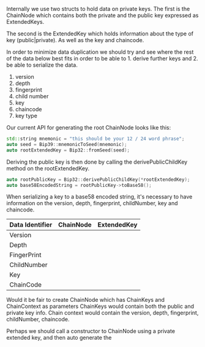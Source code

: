 Internally we use two structs to hold data on private keys. The first is the ChainNode which contains both the private
and the public key expressed as ExtendedKeys.

The second is the ExtendedKey which holds information about the type of key (public|private). As well as the key and
chaincode.

In order to minimize data duplication we should try and see where the rest of the data below best fits in order to be
able to 1. derive further keys and 2. be able to serialize the data.

1. version
2. depth
3. fingerprint
4. child number
5. key
6. chaincode
7. key type

Our current API for generating the root ChainNode looks like this:

```c++
std::string mnemonic = "this should be your 12 / 24 word phrase";
auto seed = Bip39::mnemonicToSeed(mnemonic);
auto rootExtendedKey = Bip32::fromSeed(seed);
```

Deriving the public key is then done by calling the derivePublicChildKey method on the rootExtendedKey.

```c++
auto rootPublicKey = Bip32::derivePublicChildKey(*rootExtendedKey);
auto base58EncodedString = rootPublicKey->toBase58();
```

When serializing a key to a base58 encoded string, it's necessary to have information on the version, depth, fingerprint, childNumber, key and chaincode.

| Data Identifier | ChainNode | ExtendedKey |
|-----------------|-----------|-------------|
| Version         |           |             |
| Depth           |           |             |
| FingerPrint     |           |             |
| ChildNumber     |           |             |
| Key             |           |             |
| ChainCode       |           |             |


Would it be fair to create ChainNode which has ChainKeys and ChainContext as parameters
ChainKeys would contain both the public and private key info.
Chain context would contain the version, depth, fingerprint, childNumber, chaincode.

Perhaps we should call a constructor to ChainNode using a private extended key, and then auto generate the 
